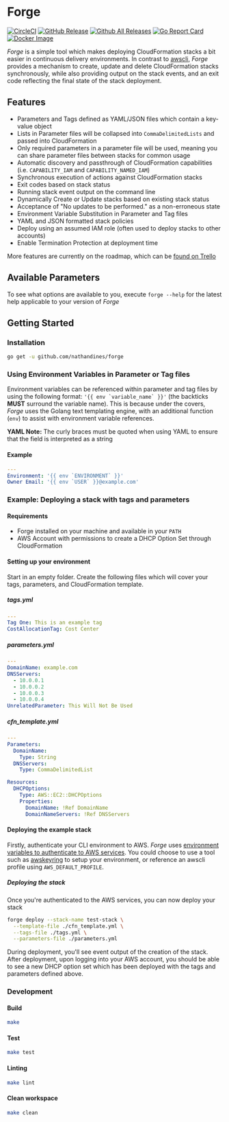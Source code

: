 # Forge

[![CircleCI](https://img.shields.io/circleci/project/github/nathandines/forge/master.svg)](https://circleci.com/gh/nathandines/forge)
[![GitHub Release](https://img.shields.io/github/release/nathandines/forge.svg)](https://github.com/nathandines/forge/releases/latest)
[![Github All Releases](https://img.shields.io/github/downloads/nathandines/forge/total.svg)](https://github.com/nathandines/forge/releases)
[![Go Report Card](https://goreportcard.com/badge/github.com/nathandines/forge)](https://goreportcard.com/report/github.com/nathandines/forge)
[![Docker Image](https://img.shields.io/badge/docker-nathandines%2Fforge-blue.svg)](https://hub.docker.com/r/nathandines/forge/)

_Forge_ is a simple tool which makes deploying CloudFormation stacks a bit
easier in continuous delivery environments. In contrast to
[awscli](https://github.com/aws/aws-cli), _Forge_ provides a mechanism to
create, update and delete CloudFormation stacks synchronously, while also
providing output on the stack events, and an exit code reflecting the final
state of the stack deployment.

## Features

- Parameters and Tags defined as YAML/JSON files which contain a key-value
  object
- Lists in Parameter files will be collapsed into `CommaDelimitedLists` and
  passed into CloudFormation
- Only required parameters in a parameter file will be used, meaning you can
  share parameter files between stacks for common usage
- Automatic discovery and passthrough of CloudFormation capabilities (i.e.
  `CAPABILITY_IAM` and `CAPABILITY_NAMED_IAM`)
- Synchronous execution of actions against CloudFormation stacks
- Exit codes based on stack status
- Running stack event output on the command line
- Dynamically Create or Update stacks based on existing stack status
- Acceptance of "No updates to be performed." as a non-erroneous state
- Environment Variable Substitution in Parameter and Tag files
- YAML and JSON formatted stack policies
- Deploy using an assumed IAM role (often used to deploy stacks to other
  accounts)
- Enable Termination Protection at deployment time

More features are currently on the roadmap, which can be [found on
Trello](https://trello.com/b/ECuGN86A)

## Available Parameters

To see what options are available to you, execute `forge --help` for the latest
help applicable to your version of _Forge_

## Getting Started

### Installation

```sh
go get -u github.com/nathandines/forge
```

### Using Environment Variables in Parameter or Tag files

Environment variables can be referenced within parameter and tag files by using
the following format: ``'{{ env `variable_name` }}'`` (the backticks **MUST**
surround the variable name). This is because under the covers, _Forge_ uses the
Golang text templating engine, with an additional function (`env`) to assist
with environment variable references.

**YAML Note:** The curly braces must be quoted when using YAML to ensure that
the field is interpreted as a string

#### Example

```yaml
---
Environment: '{{ env `ENVIRONMENT` }}'
Owner Email: '{{ env `USER` }}@example.com'
```

### Example: Deploying a stack with tags and parameters

#### Requirements

- Forge installed on your machine and available in your `PATH`
- AWS Account with permissions to create a DHCP Option Set through
  CloudFormation

#### Setting up your environment

Start in an empty folder. Create the following files which will cover your tags,
parameters, and CloudFormation template.

##### tags.yml

```yaml
---
Tag One: This is an example tag
CostAllocationTag: Cost Center
```

##### parameters.yml

```yaml
---
DomainName: example.com
DNSServers:
  - 10.0.0.1
  - 10.0.0.2
  - 10.0.0.3
  - 10.0.0.4
UnrelatedParameter: This Will Not Be Used
```

##### cfn_template.yml

```yaml
---
Parameters:
  DomainName:
    Type: String
  DNSServers:
    Type: CommaDelimitedList

Resources:
  DHCPOptions:
    Type: AWS::EC2::DHCPOptions
    Properties:
      DomainName: !Ref DomainName
      DomainNameServers: !Ref DNSServers
```

#### Deploying the example stack

Firstly, authenticate your CLI environment to AWS. _Forge_ uses [environment
variables to authenticate to AWS
services](https://docs.aws.amazon.com/cli/latest/userguide/cli-environment.html).
You could choose to use a tool such as
[awskeyring](https://github.com/vibrato/awskeyring) to setup your environment,
or reference an awscli profile using `AWS_DEFAULT_PROFILE`.

##### Deploying the stack

Once you're authenticated to the AWS services, you can now deploy your stack

```sh
forge deploy --stack-name test-stack \
  --template-file ./cfn_template.yml \
  --tags-file ./tags.yml \
  --parameters-file ./parameters.yml
```

During deployment, you'll see event output of the creation of the stack. After
deployment, upon logging into your AWS account, you should be able to see a new
DHCP option set which has been deployed with the tags and parameters defined
above.

### Development

#### Build

```sh
make
```

#### Test

```sh
make test
```

#### Linting

```sh
make lint
```

#### Clean workspace

```sh
make clean
```

